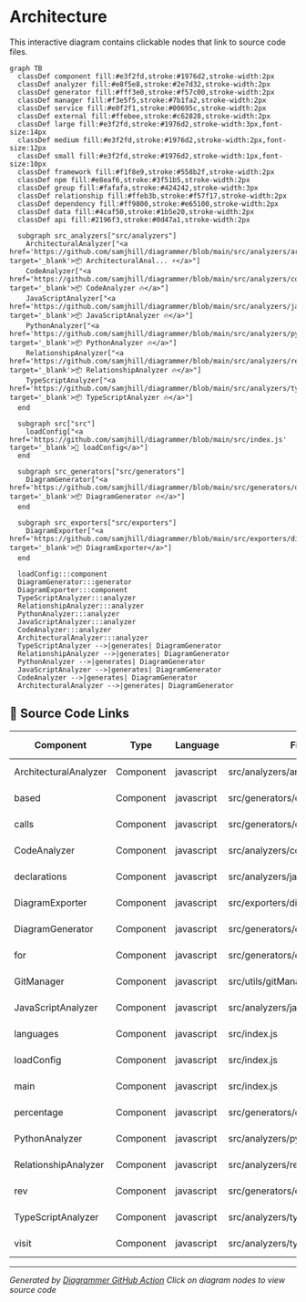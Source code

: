 # Architecture

This interactive diagram contains clickable nodes that link to source code files.

```mermaid
graph TB
  classDef component fill:#e3f2fd,stroke:#1976d2,stroke-width:2px
  classDef analyzer fill:#e8f5e8,stroke:#2e7d32,stroke-width:2px
  classDef generator fill:#fff3e0,stroke:#f57c00,stroke-width:2px
  classDef manager fill:#f3e5f5,stroke:#7b1fa2,stroke-width:2px
  classDef service fill:#e0f2f1,stroke:#00695c,stroke-width:2px
  classDef external fill:#ffebee,stroke:#c62828,stroke-width:2px
  classDef large fill:#e3f2fd,stroke:#1976d2,stroke-width:3px,font-size:14px
  classDef medium fill:#e3f2fd,stroke:#1976d2,stroke-width:2px,font-size:12px
  classDef small fill:#e3f2fd,stroke:#1976d2,stroke-width:1px,font-size:10px
  classDef framework fill:#f1f8e9,stroke:#558b2f,stroke-width:2px
  classDef npm fill:#e8eaf6,stroke:#3f51b5,stroke-width:2px
  classDef group fill:#fafafa,stroke:#424242,stroke-width:3px
  classDef relationship fill:#ffeb3b,stroke:#f57f17,stroke-width:2px
  classDef dependency fill:#ff9800,stroke:#e65100,stroke-width:2px
  classDef data fill:#4caf50,stroke:#1b5e20,stroke-width:2px
  classDef api fill:#2196f3,stroke:#0d47a1,stroke-width:2px

  subgraph src_analyzers["src/analyzers"]
    ArchitecturalAnalyzer["<a href='https://github.com/samjhill/diagrammer/blob/main/src/analyzers/architecturalAnalyzer.js' target='_blank'>📦 ArchitecturalAnal... ⚡</a>"]
    CodeAnalyzer["<a href='https://github.com/samjhill/diagrammer/blob/main/src/analyzers/codeAnalyzer.js' target='_blank'>📦 CodeAnalyzer 🔥</a>"]
    JavaScriptAnalyzer["<a href='https://github.com/samjhill/diagrammer/blob/main/src/analyzers/javascriptAnalyzer.js' target='_blank'>📦 JavaScriptAnalyzer 🔥</a>"]
    PythonAnalyzer["<a href='https://github.com/samjhill/diagrammer/blob/main/src/analyzers/pythonAnalyzer.js' target='_blank'>📦 PythonAnalyzer 🔥</a>"]
    RelationshipAnalyzer["<a href='https://github.com/samjhill/diagrammer/blob/main/src/analyzers/relationshipAnalyzer.js' target='_blank'>📦 RelationshipAnalyzer 🔥</a>"]
    TypeScriptAnalyzer["<a href='https://github.com/samjhill/diagrammer/blob/main/src/analyzers/typescriptAnalyzer.js' target='_blank'>📦 TypeScriptAnalyzer 🔥</a>"]
  end

  subgraph src["src"]
    loadConfig["<a href='https://github.com/samjhill/diagrammer/blob/main/src/index.js' target='_blank'>📄 loadConfig</a>"]
  end

  subgraph src_generators["src/generators"]
    DiagramGenerator["<a href='https://github.com/samjhill/diagrammer/blob/main/src/generators/diagramGenerator.js' target='_blank'>📦 DiagramGenerator 🔥</a>"]
  end

  subgraph src_exporters["src/exporters"]
    DiagramExporter["<a href='https://github.com/samjhill/diagrammer/blob/main/src/exporters/diagramExporter.js' target='_blank'>📦 DiagramExporter</a>"]
  end

  loadConfig:::component
  DiagramGenerator:::generator
  DiagramExporter:::component
  TypeScriptAnalyzer:::analyzer
  RelationshipAnalyzer:::analyzer
  PythonAnalyzer:::analyzer
  JavaScriptAnalyzer:::analyzer
  CodeAnalyzer:::analyzer
  ArchitecturalAnalyzer:::analyzer
  TypeScriptAnalyzer -->|generates| DiagramGenerator
  RelationshipAnalyzer -->|generates| DiagramGenerator
  PythonAnalyzer -->|generates| DiagramGenerator
  JavaScriptAnalyzer -->|generates| DiagramGenerator
  CodeAnalyzer -->|generates| DiagramGenerator
  ArchitecturalAnalyzer -->|generates| DiagramGenerator

```

## 📁 Source Code Links

| Component | Type | Language | File Path | Source Link |
|-----------|------|----------|-----------|-------------|
| ArchitecturalAnalyzer | Component | javascript | src/analyzers/architecturalAnalyzer.js | [View Source](https://github.com/samjhill/diagrammer/blob/main/src/analyzers/architecturalAnalyzer.js) |
| based | Component | javascript | src/generators/diagramGenerator.js | [View Source](https://github.com/samjhill/diagrammer/blob/main/src/generators/diagramGenerator.js) |
| calls | Component | javascript | src/generators/diagramGenerator.js | [View Source](https://github.com/samjhill/diagrammer/blob/main/src/generators/diagramGenerator.js) |
| CodeAnalyzer | Component | javascript | src/analyzers/codeAnalyzer.js | [View Source](https://github.com/samjhill/diagrammer/blob/main/src/analyzers/codeAnalyzer.js) |
| declarations | Component | javascript | src/analyzers/javascriptAnalyzer.js | [View Source](https://github.com/samjhill/diagrammer/blob/main/src/analyzers/javascriptAnalyzer.js) |
| DiagramExporter | Component | javascript | src/exporters/diagramExporter.js | [View Source](https://github.com/samjhill/diagrammer/blob/main/src/exporters/diagramExporter.js) |
| DiagramGenerator | Component | javascript | src/generators/diagramGenerator.js | [View Source](https://github.com/samjhill/diagrammer/blob/main/src/generators/diagramGenerator.js) |
| for | Component | javascript | src/generators/diagramGenerator.js | [View Source](https://github.com/samjhill/diagrammer/blob/main/src/generators/diagramGenerator.js) |
| GitManager | Component | javascript | src/utils/gitManager.js | [View Source](https://github.com/samjhill/diagrammer/blob/main/src/utils/gitManager.js) |
| JavaScriptAnalyzer | Component | javascript | src/analyzers/javascriptAnalyzer.js | [View Source](https://github.com/samjhill/diagrammer/blob/main/src/analyzers/javascriptAnalyzer.js) |
| languages | Component | javascript | src/index.js | [View Source](https://github.com/samjhill/diagrammer/blob/main/src/index.js) |
| loadConfig | Component | javascript | src/index.js | [View Source](https://github.com/samjhill/diagrammer/blob/main/src/index.js) |
| main | Component | javascript | src/index.js | [View Source](https://github.com/samjhill/diagrammer/blob/main/src/index.js) |
| percentage | Component | javascript | src/generators/diagramGenerator.js | [View Source](https://github.com/samjhill/diagrammer/blob/main/src/generators/diagramGenerator.js) |
| PythonAnalyzer | Component | javascript | src/analyzers/pythonAnalyzer.js | [View Source](https://github.com/samjhill/diagrammer/blob/main/src/analyzers/pythonAnalyzer.js) |
| RelationshipAnalyzer | Component | javascript | src/analyzers/relationshipAnalyzer.js | [View Source](https://github.com/samjhill/diagrammer/blob/main/src/analyzers/relationshipAnalyzer.js) |
| rev | Component | javascript | src/generators/diagramGenerator.js | [View Source](https://github.com/samjhill/diagrammer/blob/main/src/generators/diagramGenerator.js) |
| TypeScriptAnalyzer | Component | javascript | src/analyzers/typescriptAnalyzer.js | [View Source](https://github.com/samjhill/diagrammer/blob/main/src/analyzers/typescriptAnalyzer.js) |
| visit | Component | javascript | src/analyzers/typescriptAnalyzer.js | [View Source](https://github.com/samjhill/diagrammer/blob/main/src/analyzers/typescriptAnalyzer.js) |


---
*Generated by [Diagrammer GitHub Action](https://github.com/samjhill/diagrammer)*
*Click on diagram nodes to view source code*